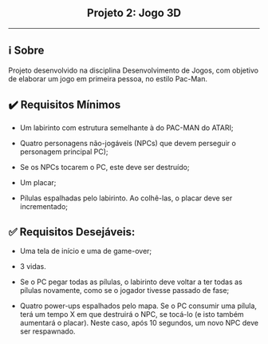 <h2 align="center">Projeto 2: Jogo 3D</h2>

___

## :information_source: Sobre

Projeto desenvolvido na disciplina Desenvolvimento de Jogos, com objetivo de elaborar um jogo em primeira pessoa, no estilo Pac-Man.


## :heavy_check_mark: Requisitos Mínimos

- Um labirinto com estrutura semelhante à do PAC-MAN do ATARI;

- Quatro personagens não-jogáveis (NPCs) que devem perseguir o personagem principal PC);

- Se os NPCs tocarem o PC, este deve ser destruído;

- Um placar;

- Pílulas espalhadas pelo labirinto. Ao colhê-las, o placar deve ser incrementado;

## :white_check_mark: Requisitos Desejáveis:

- Uma tela de início e uma de game-over;

- 3 vidas.

- Se o PC pegar todas as pílulas, o labirinto deve voltar a ter todas as pílulas novamente, como se o jogador tivesse passado de fase;

- Quatro power-ups espalhados pelo mapa. Se o PC consumir uma pílula, terá um tempo X em que destruirá o NPC, se tocá-lo (e isto também aumentará o placar). Neste caso, após 10 segundos, um novo NPC deve ser respawnado.
